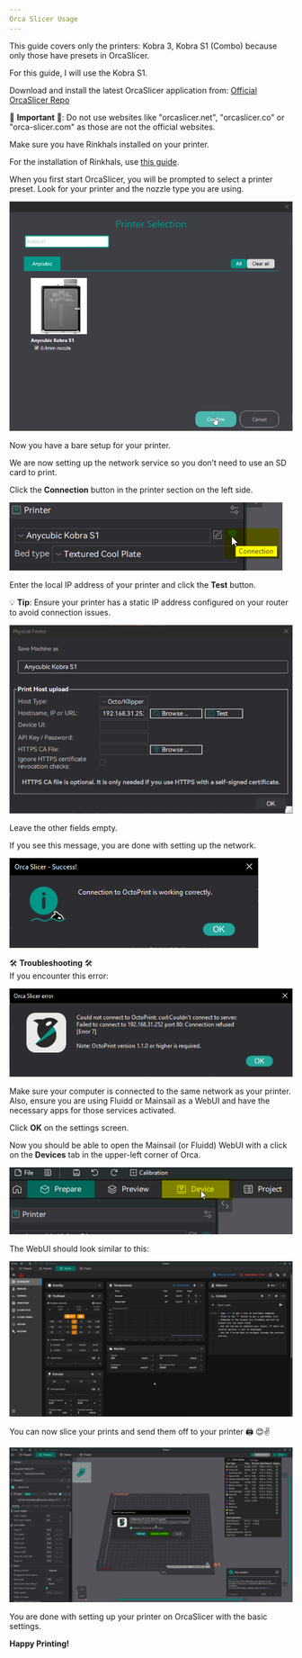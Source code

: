 ```yaml
---
Orca Slicer Usage
---
```


This guide covers only the printers: Kobra 3, Kobra S1 (Combo) because only those have presets in OrcaSlicer. 

For this guide, I will use the Kobra S1.

Download and install the latest OrcaSlicer application from: [Official OrcaSlicer Repo](https://github.com/SoftFever/OrcaSlicer/releases)

🚨 **Important** 🚨: Do not use websites like "orcaslicer.net", "orcaslicer.co" or "orca-slicer.com" as those are not the official websites.

Make sure you have Rinkhals installed on your printer. 

For the installation of Rinkhals, use [this guide](../Rinkhals/installation-and-firmware-updates.md).

When you first start OrcaSlicer, you will be prompted to select a printer preset. Look for your printer and the nozzle type you are using.

![Printer Selection](https://raw.githubusercontent.com/Rickeetz/Rinkhals/master/docs/docs/assets/orca-guide/Printer-Selection.png)

Now you have a bare setup for your printer. 

We are now setting up the network service so you don’t need to use an SD card to print.

Click the **Connection** button in the printer section on the left side.

![Connection Button](https://raw.githubusercontent.com/Rickeetz/Rinkhals/master/docs/docs/assets/orca-guide/Connection.png)

Enter the local IP address of your printer and click the **Test** button.

💡 **Tip**: Ensure your printer has a static IP address configured on your router to avoid connection issues.

![Connection Settings](https://raw.githubusercontent.com/Rickeetz/Rinkhals/master/docs/docs/assets/orca-guide/Connection-Settings-Orca.png)

Leave the other fields empty.

If you see this message, you are done with setting up the network.

![Connection Successful](https://raw.githubusercontent.com/Rickeetz/Rinkhals/master/docs/docs/assets/orca-guide/Connection-OK-Orca.png)

🛠️ **Troubleshooting** 🛠️  
If you encounter this error:

![Cannot Connect Error](https://raw.githubusercontent.com/Rickeetz/Rinkhals/master/docs/docs/assets/orca-guide/Cannot-Connect-Port80-Orca.png)

Make sure your computer is connected to the same network as your printer. 
Also, ensure you are using Fluidd or Mainsail as a WebUI and have the necessary apps for those services activated.

Click **OK** on the settings screen.

Now you should be able to open the Mainsail (or Fluidd) WebUI with a click on the **Devices** tab in the upper-left corner of Orca.

![Devices Tab](https://raw.githubusercontent.com/Rickeetz/Rinkhals/master/docs/docs/assets/orca-guide/Device-Tab-Orca.png)

The WebUI should look similar to this:

![Mainsail WebUI](https://raw.githubusercontent.com/Rickeetz/Rinkhals/master/docs/docs/assets/orca-guide/Orca-Mainsail-WebUI.png)

You can now slice your prints and send them off to your printer 🖨️ 😊✌️

![Upload and Print](https://raw.githubusercontent.com/Rickeetz/Rinkhals/master/docs/docs/assets/orca-guide/Orca-Upload-and-Print.png)

You are done with setting up your printer on OrcaSlicer with the basic settings.

**Happy Printing!**
